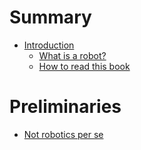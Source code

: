 # Summary

- [Introduction](intro/README.md)
  - [What is a robot?](intro/what_is_a_robot.md)
  - [How to read this book](intro/how_to_read.md)

# Preliminaries

- [Not robotics per se](prelim/README.md)
